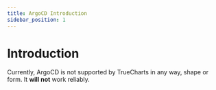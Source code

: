 ```yaml
---
title: ArgoCD Introduction
sidebar_position: 1
---
```


# Introduction

Currently, ArgoCD is not supported by TrueCharts in any way, shape or form. It **will not** work reliably.
